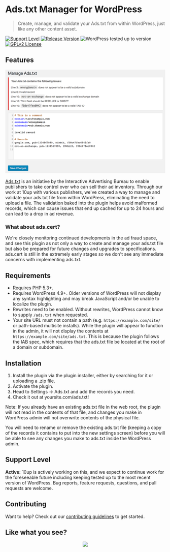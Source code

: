# Ads.txt Manager for WordPress

> Create, manage, and validate your Ads.txt from within WordPress, just like any other content asset.

[![Support Level](https://img.shields.io/badge/support-active-green.svg)](#support-level) [![Release Version](https://img.shields.io/github/tag/10up/ads-txt.svg?label=release)](https://github.com/10up/ads-txt/releases/latest) ![WordPress tested up to version](https://img.shields.io/badge/WordPress-v5.2%20tested-success.svg) [![GPLv2 License](https://img.shields.io/github/license/10up/ads-txt.svg)](https://github.com/10up/ads-txt/blob/develop/LICENSE.md)

## Features

![Screenshot of ads.txt editor](.wordpress-org/screenshot-1.png "Example of editing an ads.txt file with errors")

[Ads.txt](https://iabtechlab.com/ads-txt/) is an initiative by the Interactive Advertising Bureau to enable publishers to take control over who can sell their ad inventory. Through our work at 10up with various publishers, we've created a way to manage and validate your ads.txt file from within WordPress, eliminating the need to upload a file. The validation baked into the plugin helps avoid malformed records, which can cause issues that end up cached for up to 24 hours and can lead to a drop in ad revenue.

### What about ads.cert?

We're closely monitoring continued developments in the ad fraud space, and see this plugin as not only a way to create and manage your ads.txt file but also be prepared for future changes and upgrades to specifications. ads.cert is still in the extremely early stages so we don't see any immediate concerns with implementing ads.txt.

## Requirements

* Requires PHP 5.3+.
* Requires WordPress 4.9+. Older versions of WordPress will not display any syntax highlighting and may break JavaScript and/or be unable to localize the plugin.
* Rewrites need to be enabled. Without rewrites, WordPress cannot know to supply `/ads.txt` when requested.
* Your site URL must not contain a path (e.g. `https://example.com/site/` or path-based multisite installs). While the plugin will appear to function in the admin, it will not display the contents at `https://example.com/site/ads.txt`. This is because the plugin follows the IAB spec, which requires that the ads.txt file be located at the root of a domain or subdomain.

## Installation

1. Install the plugin via the plugin installer, either by searching for it or uploading a .zip file.
1. Activate the plugin.
1. Head to Settings → Ads.txt and add the records you need.
1. Check it out at yoursite.com/ads.txt!

Note: If you already have an existing ads.txt file in the web root, the plugin will not read in the contents of that file, and changes you make in WordPress admin will not overwrite contents of the physical file. 

You will need to rename or remove the existing ads.txt file (keeping a copy of the records it contains to put into the new settings screen) before you will be able to see any changes you make to ads.txt inside the WordPress admin. 

## Support Level

**Active:** 10up is actively working on this, and we expect to continue work for the foreseeable future including keeping tested up to the most recent version of WordPress.  Bug reports, feature requests, questions, and pull requests are welcome.

## Contributing

Want to help? Check out our [contributing guidelines](CONTRIBUTING.md) to get started.

## Like what you see?

<p align="center">
<a href="http://10up.com/contact/"><img src="https://10updotcom-wpengine.s3.amazonaws.com/uploads/2016/10/10up-Github-Banner.png" width="850"></a>
</p>
